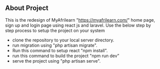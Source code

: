 ## About Project

This is the redesign of MyAfrilearn "https://myafrilearn.com/" home page, sign up and login page using react js and laravel. Use the below step by step process to setup the project on your system

- clone the repository to your local server directory.
- run migration using "php artisan migrate".
- Run this command to setup react  "npm install".
- run this command to build the project "npm run dev"
- serve the project using "php artisan serve".
